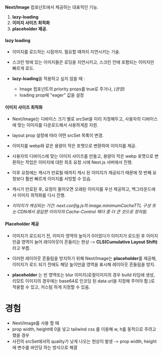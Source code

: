 **Next/Image** 컴포넌트에서 제공하는 대표적인 기능.
1. **lazy-loading**
2. **이미지 사이즈 최적화**
3. **placeholder 제공.**

#### **lazy loading**
- 이미지를 로드하는 시점까지. 필요할 때까지 지연시키는 기술.
- 스크린 밖에 있는 이미지들은 로딩을 지연시키고, 스크린 안에 포함되는 이미지만 빠르게 로드.

- **lazy-loading**을 적용하고 싶지 않을 때 : 
	- Image 컴포넌트의 priority props를 true로 주거나, *(권장)*
	- loading prop에 "eager" 값을 설정

#### **이미지 사이즈 최적화**
- Next/Image는 디바이스 크기 별로 srcSet을 미리 지정해두고, 사용자의 디바이스에 맞는 이미지를 다운로드해서 사용하게끔 지원.
- layout prop 설정에 따라 어떤 srcSet 목록이 변경.
- 이미지를 webp와 같은 용량이 작은 포맷으로 변환하여 이미지를 제공.

- 사용자의 디바이스에 맞는 이미지 사이즈를 만들고, 용량이 작은 webp 포맷으로 변환하는 작업은 이미지에 대한 최초 요청 시에 Next.js 서버에서 진행.
- 이후 요청에는 캐시가 만료될 때까지 캐시 된 이미지가 제공되기 때문에 첫 번째 요청보다 훨씬 빠르게 이미지를 서빙할 수 있슴.
- 캐시가 만료된 후, 요청이 들어오면 오래된 이미지를 우선 제공하고, 백그라운드에서 이미지 최적화를 다시 진행.
- *이미지가 캐싱되는 기간: next.config.js의 image.minimumCacheTTL 구성 또는 CDN에서 응답한 이미지의 Cache-Control 헤더 중 더 큰 것으로 정의됨.*

#### **Placeholder 제공**
- 이미지가 로드되기 전, 이미지 영역의 높이가 0이었다가 이미지가 로드된 후 이미지만큼 영역이 늘어 레이아웃이 흔들리는 현상 -> **CLS(Cumulative Layout Shift)** 라고 부름.
- 이러한 레이아웃 흔들림을 방지하기 위해 Next/Image는 **placeholder**를 제공해, 이미지가 로드 되기 전에도 해당 높이만큼 영역을 표시해 레이아웃 흔들림을 방지.

- **placeholder** 는 빈 영역또는 blur 이미지(로컬이미지의 경우 build 타임에 생성, 리모트 이미지의 경우에는 base64로 인코딩 된 data url을 지정해 주어야 함.)로 적용할 수 있고, 커스텀 하게 지정할 수 있음.


# 경험
- Next/Image를 사용 할 때 
- prop width, height에 0을 넣고 tailwind css 를 이용해 w, h를 동적으로 주려고 했을 경우 
- 사진의 srcSet에서의 quality가 낮게 나오는 현상이 발생
-> prop width, height 에 변수를 바인딩 하는 방식으로 해결